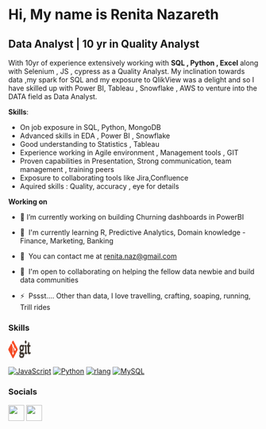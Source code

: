 Hi, My name is Renita Nazareth
=======================================================================================================================================

Data Analyst | 10 yr in Quality Analyst 
---------------------------------------

With 10yr of experience extensively working with **SQL , Python , Excel** along with Selenium , JS , cypress as a Quality Analyst. My inclination towards data ,my spark for SQL and my exposure to QlikView was a delight and so I have skilled up with  Power BI, Tableau , Snowflake , AWS to venture into the DATA field as Data Analyst. 

**Skills**: 
- On job exposure in  SQL, Python, MongoDB
- Advanced skills in EDA , Power BI , Snowflake 
- Good understanding to Statistics , Tableau 
- Experience working in Agile environment , Management tools , GIT
- Proven capabilities in Presentation, Strong communication, team management , training peers
- Exposure to collaborating tools like Jira,Confluence
- Aquired skills : Quality, accuracy , eye for details

**Working on**
* 🔭 I’m currently working on building Churning dashboards in PowerBI
* 🧠  I'm currently learning R, Predictive Analytics, Domain knowledge - Finance, Marketing, Banking
  
* 💬  You can contact me at [renita.naz@gmail.com](mailto:renita.naz@gmail.com)
* 🤝  I'm open to collaborating on helping the fellow data newbie and build data communities
  
* ⚡  Pssst.... Other than data, I love travelling, crafting, soaping, running, Trill rides

### Skills


<p align="left">
<a href="https://git-scm.com/" target="_blank" rel="noreferrer"><img src="https://github.com/renitanaz/renitanaz/blob/6e60075b2b7858951f5896640f1d2d21bf6296d5/SkillImages/git.png" width="45" height="36" alt="Git" /></a>
  
<a href="https://developer.mozilla.org/en-US/docs/Web/JavaScript" target="_blank" rel="noreferrer"><img src="https://raw.githubusercontent.com/danielcranney/readme-generator/main/public/icons/skills/javascript-colored.svg" width="36" height="36" alt="JavaScript" /></a>
<a href="https://www.python.org/" target="_blank" rel="noreferrer"><img src="https://raw.githubusercontent.com/danielcranney/readme-generator/main/public/icons/skills/python-colored.svg" width="36" height="36" alt="Python" /></a>
<a href="https://www.r-project.org/" target="_blank" rel="noreferrer"><img src="https://raw.githubusercontent.com/danielcranney/readme-generator/main/public/icons/skills/rlang-colored.svg" width="36" height="36" alt="rlang" /></a>
<a href="https://www.mysql.com/" target="_blank" rel="noreferrer"><img src="https://raw.githubusercontent.com/danielcranney/readme-generator/main/public/icons/skills/mysql-colored.svg" width="36" height="36" alt="MySQL" /></a>
</p>


### Socials

<p align="left"> <a href="https://www.github.com/renitanaz" target="_blank" rel="noreferrer"><img src="https://raw.githubusercontent.com/danielcranney/readme-generator/main/public/icons/socials/github.svg" width="32" height="32" /></a> <a href="https://www.linkedin.com/in/renita-nazareth-16aba590/" target="_blank" rel="noreferrer"><img src="https://raw.githubusercontent.com/danielcranney/readme-generator/main/public/icons/socials/linkedin.svg" width="32" height="32" /></a></p>

